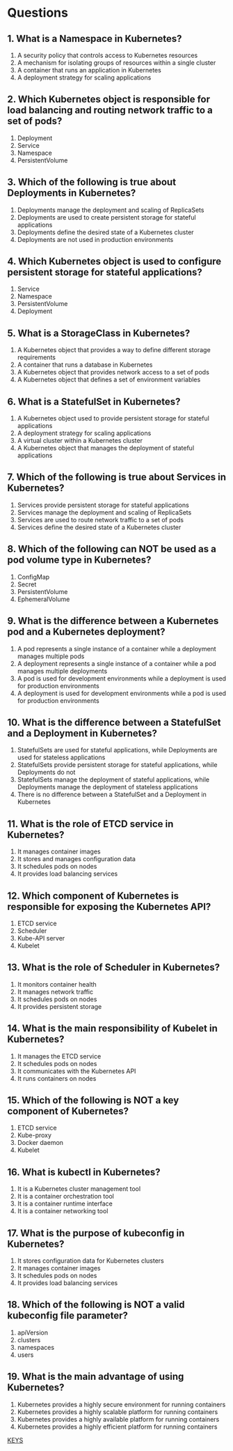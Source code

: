 # Questions

## 1. What is a Namespace in Kubernetes?
1) A security policy that controls access to Kubernetes resources
2) A mechanism for isolating groups of resources within a single cluster
3) A container that runs an application in Kubernetes
4) A deployment strategy for scaling applications  

## 2. Which Kubernetes object is responsible for load balancing and routing network traffic to a set of pods?
1) Deployment
2) Service
3) Namespace
4) PersistentVolume  

## 3. Which of the following is true about Deployments in Kubernetes?
1) Deployments manage the deployment and scaling of ReplicaSets
2) Deployments are used to create persistent storage for stateful applications
3) Deployments define the desired state of a Kubernetes cluster
4) Deployments are not used in production environments  

## 4. Which Kubernetes object is used to configure persistent storage for stateful applications?
1) Service
2) Namespace
3) PersistentVolume
4) Deployment  

## 5. What is a StorageClass in Kubernetes?
1) A Kubernetes object that provides a way to define different storage requirements
2) A container that runs a database in Kubernetes
3) A Kubernetes object that provides network access to a set of pods
4) A Kubernetes object that defines a set of environment variables  

## 6. What is a StatefulSet in Kubernetes?
1) A Kubernetes object used to provide persistent storage for stateful applications
2) A deployment strategy for scaling applications
3) A virtual cluster within a Kubernetes cluster
4) A Kubernetes object that manages the deployment of stateful applications  

## 7. Which of the following is true about Services in Kubernetes?
1) Services provide persistent storage for stateful applications
2) Services manage the deployment and scaling of ReplicaSets
3) Services are used to route network traffic to a set of pods
4) Services define the desired state of a Kubernetes cluster  

## 8. Which of the following can NOT be used as a pod volume type in Kubernetes?
1) ConfigMap
2) Secret
3) PersistentVolume
4) EphemeralVolume  

## 9. What is the difference between a Kubernetes pod and a Kubernetes deployment?
1) A pod represents a single instance of a container while a deployment manages multiple pods
2) A deployment represents a single instance of a container while a pod manages multiple deployments
3) A pod is used for development environments while a deployment is used for production environments
4) A deployment is used for development environments while a pod is used for production environments

## 10. What is the difference between a StatefulSet and a Deployment in Kubernetes?
1) StatefulSets are used for stateful applications, while Deployments are used for stateless applications
2) StatefulSets provide persistent storage for stateful applications, while Deployments do not
3) StatefulSets manage the deployment of stateful applications, while Deployments manage the deployment of stateless applications
4) There is no difference between a StatefulSet and a Deployment in Kubernetes  

## 11. What is the role of ETCD service in Kubernetes?
1) It manages container images
2) It stores and manages configuration data
3) It schedules pods on nodes
4) It provides load balancing services

## 12. Which component of Kubernetes is responsible for exposing the Kubernetes API?
1) ETCD service
2) Scheduler
3) Kube-API server
4) Kubelet

## 13. What is the role of Scheduler in Kubernetes?
1) It monitors container health
2) It manages network traffic
3) It schedules pods on nodes
4) It provides persistent storage

## 14. What is the main responsibility of Kubelet in Kubernetes?
1) It manages the ETCD service
2) It schedules pods on nodes
3) It communicates with the Kubernetes API
4) It runs containers on nodes

## 15. Which of the following is NOT a key component of Kubernetes?
1) ETCD service
2) Kube-proxy
3) Docker daemon
4) Kubelet

## 16. What is kubectl in Kubernetes?
1) It is a Kubernetes cluster management tool
2) It is a container orchestration tool
3) It is a container runtime interface
4) It is a container networking tool

## 17. What is the purpose of kubeconfig in Kubernetes?
1) It stores configuration data for Kubernetes clusters
2) It manages container images
3) It schedules pods on nodes
4) It provides load balancing services

## 18. Which of the following is NOT a valid kubeconfig file parameter?
1) apiVersion
2) clusters
3) namespaces
4) users
## 19. What is the main advantage of using Kubernetes?
1) Kubernetes provides a highly secure environment for running containers
2) Kubernetes provides a highly scalable platform for running containers
3) Kubernetes provides a highly available platform for running containers
4) Kubernetes provides a highly efficient platform for running containers

[KEYS](https://epam.sharepoint.com/:x:/r/sites/EPAMJavaEducation-Coordinators/Shared%20Documents/Coordinators/Kubernetes%20quiz.xlsx?d=wf6d5c4cdf8f04b4ca6db5b4fb4353fcc&csf=1&web=1&e=FawKQd)